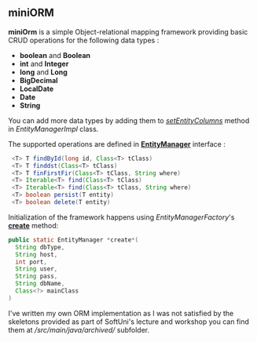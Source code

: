## miniORM

 **miniOrm** is a simple Object-relational mapping framework 
 providing basic CRUD operations for the following data types :

  - **boolean** and **Boolean**
  - **int** and **Integer**
  - **long** and **Long**
  - **BigDecimal**
  - **LocalDate**
  - **Date**
  - **String**
  
You can add more data types by adding them to [*setEntityColumns*](https://github.com/z1n0v1/M03-Spring-Data/blob/b05351906036692860489aa628a6cd9aee004e77/06W%20-%20Workshop%20Custom%20ORM/src/main/java/miniOrm/core/EntityManagerImpl.java#L50) method in 
*EntityManagerImpl* class.

The supported operations are defined in [**EntityManager**](https://github.com/z1n0v1/M03-Spring-Data/blob/main/06W%20-%20Workshop%20Custom%20ORM/src/main/java/miniOrm/core/EntityManager.java) interface :
```java
 <T> T findById(long id, Class<T> tClass)
 <T> T finddst(Class<T> tClass)
 <T> T finFirstFir(Class<T> tClass, String where)
 <T> Iterable<T> find(Class<T> tClass)
 <T> Iterable<T> find(Class<T> tClass, String where)
 <T> boolean persist(T entity)
 <T> boolean delete(T entity)
```
Initialization of the framework happens using
*EntityManagerFactory*'s [**create**](https://github.com/z1n0v1/M03-Spring-Data/blob/2d556b28780181e706a56a50a544cf55d5eb9803/06W%20-%20Workshop%20Custom%20ORM/src/main/java/miniOrm/core/EntityManagerFactory.java#L24) method:
```java
public static EntityManager *create*(
  String dbType,
  String host,
  int port,
  String user,
  String pass,
  String dbName,
  Class<?> mainClass
)
```

I've written my own ORM implementation as I was not satisfied by the skeletons provided as part of SoftUni's lecture and workshop you can find them at */src/main/java/archived/* subfolder.

